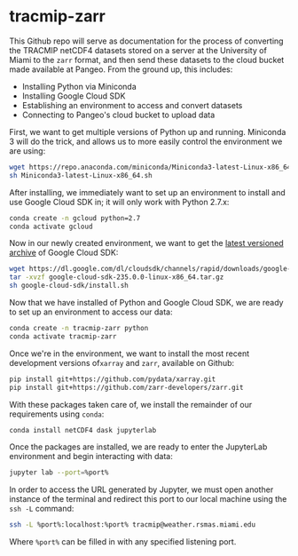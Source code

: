 # tracmip-zarr
This Github repo will serve as documentation for the process of converting the TRACMIP netCDF4 datasets stored on a server at the University of Miami to the `zarr` format, and then send these datasets to the cloud bucket made available at Pangeo.
From the ground up, this includes:

* Installing Python via Miniconda
* Installing Google Cloud SDK
* Establishing an environment to access and convert datasets
* Connecting to Pangeo's cloud bucket to upload data

First, we want to get multiple versions of Python up and running.
Miniconda 3 will do the trick, and allows us to more easily control the environment we are using:

```bash
wget https://repo.anaconda.com/miniconda/Miniconda3-latest-Linux-x86_64.sh
sh Miniconda3-latest-Linux-x86_64.sh
```

After installing, we immediately want to set up an environment to install and use Google Cloud SDK in; it will only work with Python 2.7.x:

```bash
conda create -n gcloud python=2.7
conda activate gcloud
```

Now in our newly created environment, we want to get the [latest versioned archive](https://cloud.google.com/sdk/docs/downloads-versioned-archives) of Google Cloud SDK:

```bash
wget https://dl.google.com/dl/cloudsdk/channels/rapid/downloads/google-cloud-sdk-235.0.0-linux-x86_64.tar.gz
tar -xvzf google-cloud-sdk-235.0.0-linux-x86_64.tar.gz
sh google-cloud-sdk/install.sh
```

Now that we have installed of Python and Google Cloud SDK, we are ready to set up an environment to access our data:

```bash
conda create -n tracmip-zarr python
conda activate tracmip-zarr
```

Once we're in the environment, we want to install the most recent development versions of`xarray` and `zarr`, available on Github:

```bash
pip install git+https://github.com/pydata/xarray.git
pip install git+https://github.com/zarr-developers/zarr.git
```

With these packages taken care of, we install the remainder of our requirements using `conda`:

```bash
conda install netCDF4 dask jupyterlab
```

Once the packages are installed, we are ready to enter the JupyterLab environment and begin interacting with data:

```bash
jupyter lab --port=%port%
```

In order to access the URL generated by Jupyter, we must open another instance of the terminal and redirect this port to our local machine using the `ssh -L` command:

```bash
ssh -L %port%:localhost:%port% tracmip@weather.rsmas.miami.edu
```

Where `%port%` can be filled in with any specified listening port.
